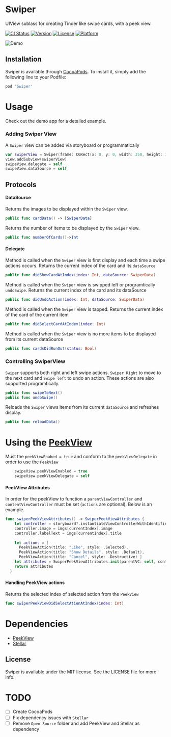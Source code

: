 # Swiper
UIView sublass for creating Tinder like swipe cards, with a peek view.

[![CI Status](http://img.shields.io/travis/=/Swiper.svg?style=flat)](https://travis-ci.org/=/Swiper)
[![Version](https://img.shields.io/cocoapods/v/Swiper.svg?style=flat)](http://cocoapods.org/pods/Swiper)
[![License](https://img.shields.io/cocoapods/l/Swiper.svg?style=flat)](http://cocoapods.org/pods/Swiper)
[![Platform](https://img.shields.io/cocoapods/p/Swiper.svg?style=flat)](http://cocoapods.org/pods/Swiper)


![Demo](http://g.recordit.co/JCeT8mTsdi.gif)
## Installation

Swiper is available through [CocoaPods](http://cocoapods.org). To install
it, simply add the following line to your Podfile:

```ruby
pod 'Swiper'
```

# Usage
Check out the demo app for a detailed example.

### Adding Swiper View
A `Swiper` view can be added via storyboard or programmatically
```swift
var swiperView = Swiper(frame: CGRect(x: 0, y: 0, width: 350, height: 350)))
view.addSubview(swiperView)
swipeView.delegate = self
swipeView.dataSource = self
```

## Protocols

#### DataSource

Returns the images to be displayed within the `Swiper` view.

```swift
public func cardData() -> [SwiperData]
```
Returns the number of items to be displayed by the `Swiper` view.
```swift
public func numberOfCards()->Int
```

#### Delegate

Method is called when the `Swiper` view is first display and each time a swipe actions occurs. Returns the current index of the card and its `dataSource`
```swift
public func didShowCardAtIndex(index: Int, dataSource: SwiperData)
```
Method is called when the `Swiper` view is swipped left or programtically `undoSwipe`. Returns the current index of the card and its dataSource
```swift
public func didUndoAction(index: Int, dataSource: SwiperData)
```
Method is called when the `Swiper` view is tapped. Returns the current index of the card of the current item
```swift
public func didSelectCardAtIndex(index: Int)
```
Method is called when the `Swiper` view is no more items to be displayed from its current dataSource
```swift
public func cardsDidRunOut(status: Bool)
```

### Controlling SwiperView
`Swiper` supports both right and left swipe actions. `Swiper Right` to move to the next card and `Swipe left` to undo an action.
These actions are also supported programtically. 
```swift
public func swipeToNext()
public func undoSwipe()
```
Reloads the `Swiper` views items from its current `dataSource` and refreshes display.
```swift
public func reloadData()
```

# Using the <a href="https://github.com/itsmeichigo/PeekView"> PeekView</a>
Must the `peekViewEnabed = true` and conform to the `peekViewDelegate` in order to use the `PeekView`

```swift
    swipeView.peekViewEnabled = true
    swipeView.peekViewDelegate = self
```

#### PeekView Attributes
In order for the peekView to function a `parentViewController` and `contentViewController` must be set (`actions` are optional). Below is an example.

```swift
func swiperPeekViewAttributes() -> SwiperPeekViewAttributes {
    let controller = storyboard?.instantiateViewControllerWithIdentifier("PeekViewController") as! PeekViewController
    controller.image = imgs[currentIndex].image
    controller.labelText = imgs[currentIndex].title
    
    let actions = [
      PeekViewAction(title: "Like", style: .Selected),
      PeekViewAction(title: "Show Details", style: .Default),
      PeekViewAction(title: "Cancel", style: .Destructive) ]
    let attributes = SwiperPeekViewAttributes.init(parentVC: self, contentVC: controller, actions: actions)
    return attributes
  }
```
#### Handling PeekView actions
Returns the selected index of selected action from the `PeekView`
```swift
func swiperPeekViewDidSelectAtionAtIndex(index: Int)
````

# Dependencies
* <a href="https://github.com/itsmeichigo/PeekView"> PeekView </a>
* <a href="https://github.com/AugustRush/Stellar"> Stellar </a>

## License

Swiper is available under the MIT license. See the LICENSE file for more info.


# TODO
- [ ] Create CocoaPods
- [ ] Fix dependency issues with `Stellar`
- [ ] Remove `Open Source` folder and add PeekView and Stellar as dependency
